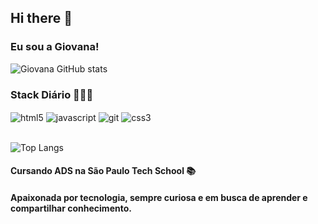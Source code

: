 ## Hi there 👋
### Eu sou a Giovana!

![Giovana GitHub stats](https://github-readme-stats.vercel.app/api?username=GiovanaZukauskas&show_icons=true&theme=dark)

### Stack Diário 👩🏻‍💻
<div style="display: inline_block">
    <img align= "center" alt= "html5" src= "https://img.shields.io/badge/HTML5-E34F26?style=for-the-badge&logo=html5&logoColor=white" />
    <img align= "center" alt= "javascript" src= "https://img.shields.io/badge/JavaScript-323330?style=for-the-badge&logo=javascript&logoColor=F7DF1E" />
    <img align= "center" alt= "git" src= "https://img.shields.io/badge/GIT-E44C30?style=for-the-badge&logo=git&logoColor=white" />
    <img align= "center" alt= "css3" src= "https://img.shields.io/badge/CSS3-1572B6?style=for-the-badge&logo=css3&logoColor=white" />
    
</div> <br>

![Top Langs](https://github-readme-stats.vercel.app/api/top-langs/?username=GiovanaZukauskas&layout=compact)

#### Cursando ADS na São Paulo Tech School 📚
#### Apaixonada por tecnologia, sempre curiosa e em busca de aprender e compartilhar conhecimento. 
